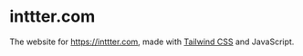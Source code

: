 # inttter.com

The website for https://inttter.com, made with [Tailwind CSS](https://tailwindcss.com) and JavaScript.
